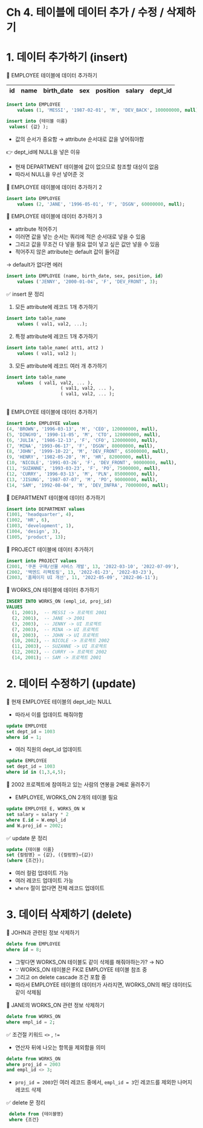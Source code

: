 # Ch 4. 테이블에 데이터 추가 / 수정 / 삭제하기

# 1. 데이터 추가하기 (insert)

🤖 EMPLOYEE 테이블에 데이터 추가하기

| id | name | birth_date | sex | position | salary | dept_id |
| --- | --- | --- | --- | --- | --- | --- |

```sql
insert into EMPLOYEE
	values (1, 'MESSI', '1987-02-01', 'M', 'DEV_BACK', 100000000, null);
```

```sql
insert into {테이블 이름}
 values( {값} );
```

- 값의 순서가 중요함 → attribute 순서대로 값을 넣어줘야함

👉 dept_id에 NULL을 넣은 이유

- 현재 DEPARTMENT 테이블에 값이 없으므로 참조할 대상이 없음
- 따라서 NULL을 우선 넣어준 것

🤖 EMPLOYEE 테이블에 데이터 추가하기 2

```sql
insert into EMPLOYEE
	values (2, 'JANE', '1996-05-01', 'F', 'DSGN', 60000000, null);
```

🤖 EMPLOYEE 테이블에 데이터 추가하기 3

- attribute 적어주기
- 이러면 값을 넣는 순서는 쿼리에 적은 순서대로 넣을 수 있음
- 그리고 값을 무조건 다 넣을 필요 없이 넣고 싶은 값만 넣을 수 있음
- 적어주지 않은 attribute는 default 값이 들어감

→ default가 없다면 에러

```sql
insert into EMPLOYEE (name, birth_date, sex, position, id)
	values ('JENNY', '2000-01-04', 'F', 'DEV_FRONT', 3);
```

✅ insert 문 정리

1. 모든 attribute에 레코드 1개 추가하기

```sql
insert into table_name
	values ( val1, val2, ...);
```

2. 특정 attribute에 레코드 1개 추가하기

```sql
insert into table_name( att1, att2 )
	values ( val1, val2 );
```

3. 모든 attribute에 레코드 여러 개 추가하기

```sql
insert into table_name
	values  ( val1, val2, ... ),
					( val1, val2, ... ),
					( val1, val2, ... );
				
```

🤖 EMPLOYEE 테이블에 데이터 추가하기

```sql
insert into EMPLOYEE values
(4, 'BROWN', '1996-03-13', 'M', 'CEO', 120000000, null),
(5, 'DINGYO', '1990-11-05', 'M', 'CTO', 120000000, null),
(6, 'JULIA', '1986-12-13', 'F', 'CFO', 120000000, null),
(7, 'MINA', '1993-06-17', 'F', 'DSGN', 80000000, null),
(8, 'JOHN', '1999-10-22', 'M', 'DEV_FRONT', 65000000, null),
(9, 'HENRY', '1982-05-20', 'M', 'HR', 82000000, null),
(10, 'NICOLE', '1991-03-26', 'F', 'DEV_FRONT', 90000000, null),
(11, 'SUZANNE', '1993-03-23', 'F', 'PO', 75000000, null),
(12, 'CURRY', '1996-03-13', 'M', 'PLN', 85000000, null),
(13, 'JISUNG', '1987-07-07', 'M', 'PO', 90000000, null),
(14, 'SAM', '1992-08-04', 'M', 'DEV_INFRA', 70000000, null);
```

🤖 DEPARTMENT 테이블에 데이터 추가하기

```sql
insert into DEPARTMENT values
(1001, 'headquarter', 4),
(1002, 'HR', 6),
(1003, 'development', 1),
(1004, 'design', 3),
(1005, 'product', 13);
```

🤖 PROJECT 테이블에 데이터 추가하기

```sql
insert into PROJECT values
(2001, '쿠폰 구매/선물 서비스 개발', 13, '2022-03-10', '2022-07-09'),
(2002, '백엔드 리팩토링', 13, '2022-01-23', '2022-03-23'),
(2003, '홈페이지 UI 개선', 11, '2022-05-09', '2022-06-11');
```

🤖 WORKS_ON 테이블에 데이터 추가하기

```sql
INSERT INTO WORKS_ON (empl_id, proj_id)
VALUES
  (1, 2001),  -- MESSI -> 프로젝트 2001
  (2, 2001),  -- JANE -> 2001
  (3, 2003),  -- JENNY -> UI 프로젝트
  (7, 2003),  -- MINA -> UI 프로젝트
  (8, 2003),  -- JOHN -> UI 프로젝트
  (10, 2002), -- NICOLE -> 프로젝트 2002
  (11, 2003), -- SUZANNE -> UI 프로젝트
  (12, 2002), -- CURRY -> 프로젝트 2002
  (14, 2001); -- SAM -> 프로젝트 2001
```

# 2. 데이터 수정하기 (update)

🤖 현재 EMPLOYEE 테이블의 dept_id는 NULL

- 따라서 이를 업데이트 해줘야함

```sql
update EMPLOYEE 
set dept_id = 1003
where id = 1;
```

- 여러 직원의 dept_id 업데이트

```sql
update EMPLOYEE 
set dept_id = 1003
where id in (1,3,4,5);
```

🤖 2002 프로젝트에 참여하고 있는 사람의 연봉을 2배로 올려주기

- EMPLOYEE, WORKS_ON 2개의 테이블 필요

```sql
update EMPLOYEE E, WORKS_ON W
set salary = salary * 2
where E.id = W.empl_id
and W.proj_id = 2002;
```

✅ update 문 정리

```sql
update {테이블 이름}
set {컬럼명} = {값}, ({컬럼명}={값})
(where {조건});
```

- 여러 컬럼 업데이트 가능
- 여러 레코드 업데이트 가능
- `where` 절이 없다면 전체 레코드 업데이트

# 3. 데이터 삭제하기 (delete)

🤖 JOHN과 관련된 정보 삭제하기

```sql
delete from EMPLOYEE
where id = 8;
```

- 그렇다면 WORKS_ON 테이블도 같이 삭제를 해줘야하는가? → NO
- ∵ WORKS_ON 테이블은 FK로 EMPLOYEE 테이블 참조 중
- 그리고 on delete cascade 조건 포함 중
- 따라서 EMPLOYEE 테이블의 데이터가 사라지면, WORKS_ON의 해당 데이터도 같이 삭제됨

🤖 JANE의 WORKS_ON 관련 정보 삭제하기

```sql
delete from WORKS_ON
where empl_id = 2;
```

✅ 조건절 키워드 `<>` , `!=`

- 연산자 뒤에 나오는 항목을 제외함을 의미

```sql
delete from WORKS_ON 
where proj_id = 2003 
and empl_id <> 3;
```

- `proj_id = 2003`인 여러 레코드 중에서, `empl_id = 3`인 레코드를 제외한 나머지 레코드 삭제

✅ delete 문 정리

```sql
 delete from {테이블명}
 where {조건}
```